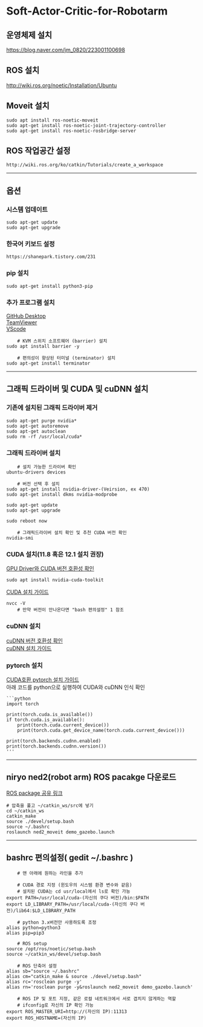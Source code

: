 # Soft-Actor-Critic-for-Robotarm

## 운영체제 설치
https://blog.naver.com/jm_0820/223001100698

## ROS 설치
http://wiki.ros.org/noetic/Installation/Ubuntu

## Moveit 설치
    sudo apt install ros-noetic-moveit
    sudo apt-get install ros-noetic-joint-trajectory-controller
    sudo apt-get install ros-noetic-rosbridge-server

## ROS 작업공간 설정
    http://wiki.ros.org/ko/catkin/Tutorials/create_a_workspace

---------------------------------------------------------

## 옵션

### 시스템 업데이트
    sudo apt-get update
    sudo apt-get upgrade

### 한국어 키보드 설정
    https://shanepark.tistory.com/231

### pip 설치
    sudo apt-get install python3-pip

### 추가 프로그램 설치
[GitHub Desktop](https://gist.github.com/berkorbay/6feda478a00b0432d13f1fc0a50467f1)<br/>
[TeamViewer](https://www.teamviewer.com/ko/download/linux/)<br/>
[VScode](https://code.visualstudio.com/download)<br/>

        # KVM 스위치 소프트웨어 (barrier) 설치
    sudo apt install barrier -y

        # 편의성이 향상된 터미널 (terminator) 설치
    sudo apt-get install terminator

---------------------------------------------------------

## 그래픽 드라이버 및 CUDA 및 cuDNN 설치

### 기존에 설치된 그래픽 드라이버 제거
    sudo apt-get purge nvidia*
    sudo apt-get autoremove
    sudo apt-get autoclean
    sudo rm -rf /usr/local/cuda*

### 그래픽 드라이버 설치
        # 설치 가능한 드라이버 확인
    ubuntu-drivers devices
    
        # 버전 선택 후 설치
    sudo apt-get install nvidia-driver-(Veirsion, ex 470)
    sudo apt-get install dkms nvidia-modprobe
    
    sudo apt-get update
    sudo apt-get upgrade
    
    sudo reboot now

        # 그래픽드라이버 설치 확인 및 추천 CUDA 버전 확인
    nvidia-smi

### CUDA 설치(11.8 혹은 12.1 설치 권장)
[GPU Driver와 CUDA 버전 호환성 확인](https://docs.nvidia.com/cuda/cuda-toolkit-release-notes/index.html#id4)
    
    sudo apt install nvidia-cuda-toolkit
[CUDA 설치 가이드](https://developer.nvidia.com/cuda-toolkit-archive)
    
    nvcc -V
        # 만약 버전이 안나온다면 "bash 편의설정" 1 참조
    
### cuDNN 설치
[cuDNN 버전 호환성 확인](https://en.wikipedia.org/wiki/CUDA#GPUs_supported)<br/>
[cuDNN 설치 가이드](https://developer.nvidia.com/rdp/cudnn-archive)

### pytorch 설치
[CUDA호환 pytorch 설치 가이드](https://pytorch.org/get-started/locally/)<br/>
아래 코드를 python으로 실행하여 CUDA와 cuDNN 인식 확인

    ```python
    import torch

    print(torch.cuda.is_available())
    if torch.cuda.is_available():
        print(torch.cuda.current_device())
        print(torch.cuda.get_device_name(torch.cuda.current_device()))

    print(torch.backends.cudnn.enabled)
    print(torch.backends.cudnn.version())
    '''
---------------------------------------------------------

## niryo ned2(robot arm) ROS pacakge 다운로드
[ROS package 공유 링크](https://drive.google.com/file/d/1R_Lr5dDcLRc0oqfuJMkV8asckWMMeXkj/view?usp=sharing)

    # 압축을 풀고 ~/catkin_ws/src에 넣기
    cd ~/catkin_ws
    catkin_make
    source ./devel/setup.bash
    source ~/.bashrc
    roslaunch ned2_moveit demo_gazebo.launch
---------------------------------------------------------

## bashrc 편의설정( gedit ~/.bashrc )
        # 맨 아래에 원하는 라인을 추가
    
        # CUDA 경로 지정 (윈도우의 시스템 환경 변수와 같음)
        # 설치된 CUDA는 cd usr/local에서 ls로 확인 가능
    export PATH=/usr/local/cuda-(자신의 쿠다 버전)/bin:$PATH
    export LD_LIBRARY_PATH=/usr/local/cuda-(자신의 쿠다 버전)/lib64:$LD_LIBRARY_PATH

        # python 3.x버전만 사용하도록 조정
    alias python=python3
    alias pip=pip3

        # ROS setup
    source /opt/ros/noetic/setup.bash
    source ~/catkin_ws/devel/setup.bash

        # ROS 단축어 설정
    alias sb="source ~/.bashrc"
    alias cm="catkin_make & source ./devel/setup.bash"
    alias rc='rosclean purge -y'
    alias rn='rosclean purge -y&roslaunch ned2_moveit demo_gazebo.launch'

        # ROS IP 및 포트 지정, 같은 로컬 네트워크에서 서로 겹치지 않게하는 역할
        # ifconfig로 자신의 IP 확인 가능
    export ROS_MASTER_URI=http://(자신의 IP):11313
    export ROS_HOSTNAME=(자신의 IP)
